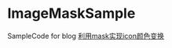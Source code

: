 # ImageMaskSample

SampleCode for blog [利用mask实现icon颜色变换](http://jefferyfan.github.io/2016/07/13/programing/iOS/ios-image-mask/)
